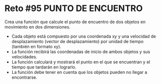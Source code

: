<!-- trunk-ignore-all(prettier) -->
# Reto #95 PUNTO DE ENCUENTRO

Crea una función que calcule el punto de encuentro de dos objetos en movimiento en dos dimensiones.

* Cada objeto está compuesto por una coordenada xy y una velocidad de desplazamiento (vector de desplazamiento) por unidad de tiempo (también en formato xy).
* La función recibirá las coordenadas de inicio de ambos objetos y sus velocidades.
* La función calculará y mostrará el punto en el que se encuentran y el tiempo que tardarán en lograrlo.
* La función debe tener en cuenta que los objetos pueden no llegar a encontrarse.
